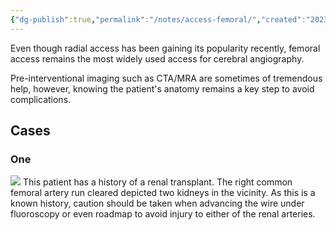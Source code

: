 ```yaml
---
{"dg-publish":true,"permalink":"/notes/access-femoral/","created":"2023-08-14T19:26:50.241-07:00","updated":"2023-08-22T17:54:43.245-07:00"}
---
```



Even though radial access has been gaining its popularity recently, femoral access remains the most widely used access for cerebral angiography. 

Pre-interventional imaging such as CTA/MRA are sometimes of tremendous help, however, knowing the patient's anatomy remains a key step to avoid complications.

## Cases 
### One
![](https://i.imgur.com/sZtKMpN.jpg)
This patient has a history of a renal transplant. The right common femoral artery run cleared depicted two kidneys in the vicinity. As this is a known history, caution should be taken when advancing the wire under fluoroscopy or even roadmap to avoid injury to either of the renal arteries.